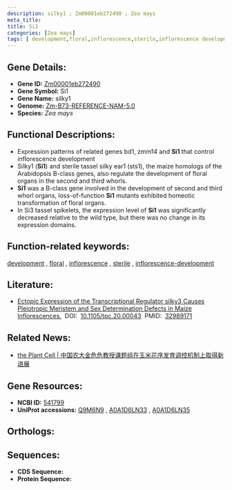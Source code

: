 ```yaml
---
description: silky1 ; Zm00001eb272490 ; Zea mays
meta_title:
title: Si1
categories: [Zea mays]
tags: [ development,floral,inflorescence,sterile,inflorescence development ]
---
```


## Gene Details:
- **Gene ID:**	[Zm00001eb272490](https://www.maizegdb.org/gene_center/gene/Zm00001eb272490)
- **Gene Symbol:** Si1
- **Gene Name:** silky1
- **Genome:** [Zm-B73-REFERENCE-NAM-5.0](https://www.maizegdb.org/genome/assembly/Zm-B73-REFERENCE-NAM-5.0)
- **Species:** *Zea mays*

## Functional Descriptions:
   - Expression patterns of related genes bd1, zmm14 and **Si1** that control inflorescence development
   - Silky1 (**Si1**) and sterile tassel silky ear1 (sts1), the maize homologs of the Arabidopsis B-class genes, also regulate the development of floral organs in the second and third whorls.
   - **Si1** was a B-class gene involved in the development of second and third whorl organs, loss-of-function **Si1** mutants exhibited homeotic transformation of floral organs.
   - In Si3 tassel spikelets, the expression level of **Si1** was significantly decreased relative to the wild type, but there was no change in its expression domains.

## Function-related keywords:
[development](/tags/development/)&nbsp;,&nbsp;[floral](/tags/floral/)&nbsp;,&nbsp;[inflorescence](/tags/inflorescence/)&nbsp;,&nbsp;[sterile](/tags/sterile/)&nbsp;,&nbsp;[inflorescence-development](/tags/inflorescence-development/)

## Literature:
   - [Ectopic Expression of the Transcriptional Regulator silky3 Causes Pleiotropic Meristem and Sex Determination Defects in Maize Inflorescences.]( https://academic.oup.com/plcell/article/32/12/3750/6118609)&nbsp;&nbsp;DOI:&nbsp;&nbsp;[10.1105/tpc.20.00043](https://academic.oup.com/plcell/article/32/12/3750/6118609)&nbsp;&nbsp;PMID:&nbsp;&nbsp;[32989171](https://pubmed.ncbi.nlm.nih.gov/32989171/)

## Related News:
   - [the Plant Cell | 中国农大金危危教授课题组在玉米花序发育调控机制上取得新进展](https://mp.weixin.qq.com/s?__biz=Mzg3MDEwNDEyMg==&mid=2247497098&idx=5&sn=95e7148f020b1e9921934663a78e6473&chksm=ce9058dff9e7d1c91ebe0a088b724fad27a73e3d14e6d72ff0b6c4947026bfaa60abe3ac3d8b&scene=27#wechat_redirect)

## Gene Resources:
- **NCBI ID:** [541799](https://www.ncbi.nlm.nih.gov/gene/?term=541799)
- **UniProt accessions:** [Q9M6N9](https://www.uniprot.org/uniprotkb/Q9M6N9/entry)&nbsp;,&nbsp;[A0A1D6LN33](https://www.uniprot.org/uniprotkb/A0A1D6LN33/entry)&nbsp;,&nbsp;[A0A1D6LN35](https://www.uniprot.org/uniprotkb/A0A1D6LN35/entry)

## Orthologs:

## Sequences:
- **CDS Sequence:**
- **Protein Sequence:**
